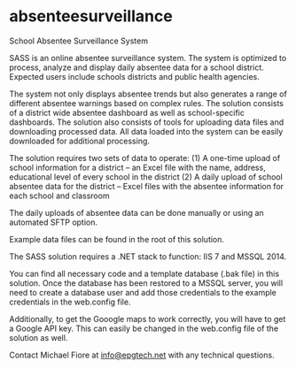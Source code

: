 # absenteesurveillance
School Absentee Surveillance System

SASS is an online absentee surveillance system. The system is optimized to process, analyze and display daily absentee data for a school district. Expected users include schools districts and public health agencies.

The system not only displays absentee trends but also generates a range of different absentee warnings based on complex rules.
The solution consists of a district wide absentee dashboard as well as school-specific dashboards. The solution also consists of tools for uploading data files and downloading processed data. All data loaded into the system can be easily downloaded for additional processing.

The solution requires two sets of data to operate:
(1)	A one-time upload of school information for a district – an Excel file with the name, address, educational level of every school in the district
(2)	A daily upload of school absentee data for the district – Excel files with the absentee information for each school and classroom

The daily uploads of absentee data can be done manually or using an automated SFTP option.

Example data files can be found in the root of this solution.

The SASS solution requires a .NET stack to function: IIS 7 and MSSQL 2014.

You can find all necessary code and a template database (.bak file) in this solution. Once the database has been restored to a MSSQL server, you will need to create a database user and add those credentials to the example credentials in the web.config file.

Additionally, to get the Gooogle maps to work correctly, you will have to get a Google API key. This can easily be changed in the web.config file of the solution as well.

Contact Michael Fiore at info@epgtech.net with any technical questions.

